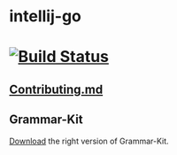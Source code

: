 intellij-go
===========
[![Build Status](https://travis-ci.org/go-lang-plugin-org/go-lang-idea-plugin.png?branch=v1.0.0-alpha0)](https://travis-ci.org/go-lang-plugin-org/go-lang-idea-plugin)
===========

## [Contributing.md](CONTRIBUTING.md)

## Grammar-Kit
[Download](https://www.dropbox.com/s/tqmj3urcnmt22a2/GrammarKit-14-01-2015.zip?dl=0) the right version of Grammar-Kit.
